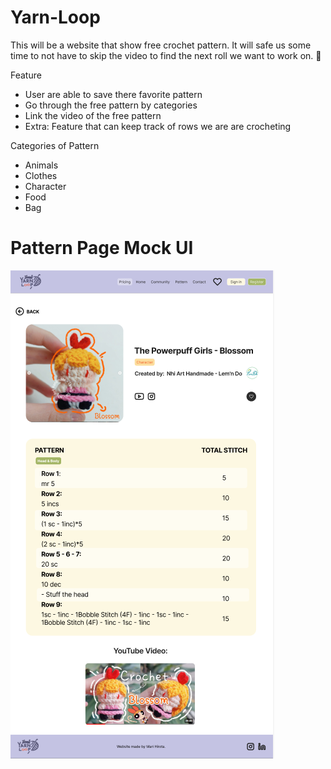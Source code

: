# Yarn-Loop

This will be a website that show free crochet pattern. It will safe us some time to not have to skip the video to find the next roll we want to work on. 🧶

Feature
- User are able to save there favorite pattern
- Go through the free pattern by categories
- Link the video of the free pattern
- Extra: Feature that can keep track of rows we are are crocheting

Categories of Pattern
- Animals
- Clothes
- Character
- Food
- Bag

# Pattern Page Mock UI <br>
![Pattern Page](frontend/public/pattern-page-mock.png)
